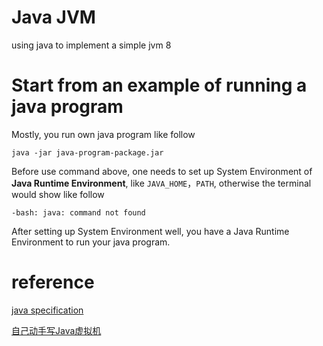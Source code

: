 # Java JVM

using java to implement a simple jvm 8

# Start from an example of running a java program

Mostly, you run own java program like follow

```shell
java -jar java-program-package.jar
```

Before use command above, one needs to set up System Environment of **Java Runtime Environment**, like `JAVA_HOME`，`PATH`, otherwise the terminal would show like follow

```shell
-bash: java: command not found
```

After setting up System Environment well, you have a Java Runtime Environment to run your java program.

# reference

[java specification](https://docs.oracle.com/javase/specs/)

[自己动手写Java虚拟机](https://book.douban.com/subject/26802084/)


